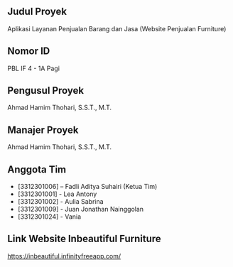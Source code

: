 ## Judul Proyek 

Aplikasi Layanan Penjualan Barang dan Jasa (Website Penjualan Furniture) 

## Nomor ID 

PBL IF 4 - 1A Pagi

## Pengusul Proyek 

Ahmad Hamim Thohari, S.S.T., M.T.

## Manajer Proyek 

Ahmad Hamim Thohari, S.S.T., M.T.

## Anggota Tim 

- [3312301006] – Fadli Aditya Suhairi (Ketua Tim) 
- [3312301001] - Lea Antony
- [3312301002] - Aulia Sabrina
- [3312301009] - Juan Jonathan Nainggolan
- [3312301024] - Vania
  
## Link Website Inbeautiful Furniture

https://inbeautiful.infinityfreeapp.com/
